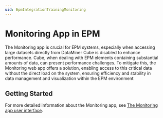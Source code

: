 ```yaml
---
uid: EpmIntegrationTrainingMonitoring
---
```


# Monitoring App in EPM

The Monitoring app is crucial for EPM systems, especially when accessing large datasets directly from DataMiner Cube is disabled to enhance performance. Cube, when dealing with EPM elements containing substantial amounts of data, can present performance challenges. To mitigate this, the Monitoring web app offers a solution, enabling access to this critical data without the direct load on the system, ensuring efficiency and stability in data management and visualization within the EPM environment

## Getting Started

For more detailed information about the Monitoring app, see [The Monitoring app user interface](xref:The_Monitoring_app_user_interface).
